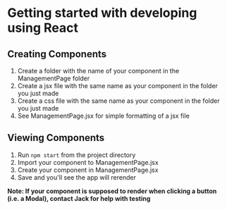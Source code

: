 # Getting started with developing using React

## Creating Components

1. Create a folder with the name of your component in the ManagementPage folder
2. Create a jsx file with the same name as your component in the folder you just made
3. Create a css file with the same name as your component in the folder you just made
4. See ManagementPage.jsx for simple formatting of a jsx file

## Viewing Components

1. Run `npm start` from the project directory
2. Import your component to ManagementPage.jsx
3. Create your component in ManagementPage.jsx
4. Save and you'll see the app will rerender

**Note: If your component is supposed to render when clicking a button (i.e. a Modal), contact Jack for help with testing**
